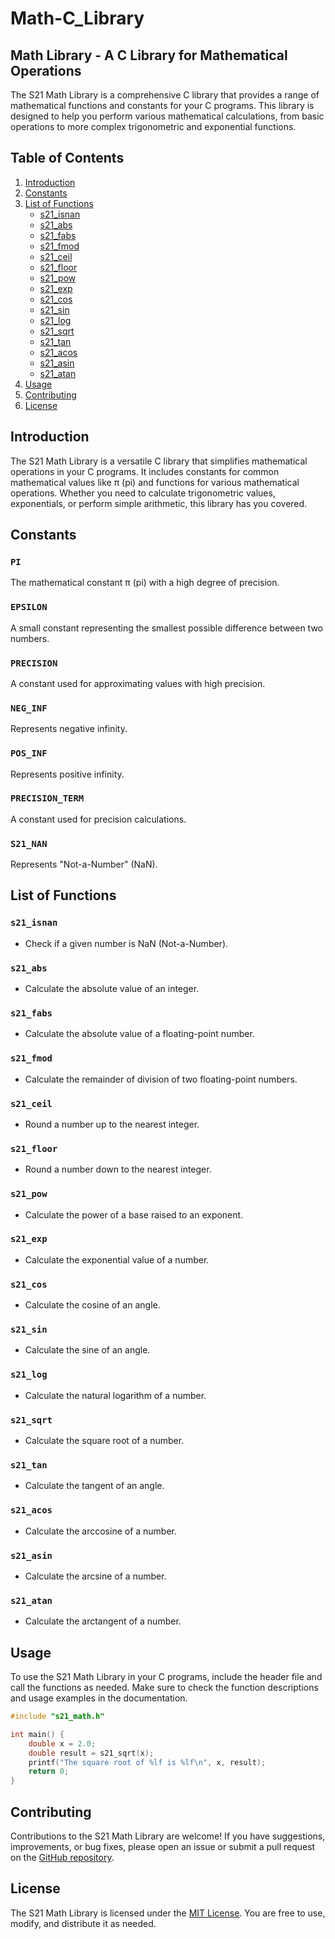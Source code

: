 # Math-C_Library

## Math Library - A C Library for Mathematical Operations

The S21 Math Library is a comprehensive C library that provides a range of mathematical functions and constants for your C programs. This library is designed to help you perform various mathematical calculations, from basic operations to more complex trigonometric and exponential functions.

## Table of Contents

1. [Introduction](#introduction)
2. [Constants](#constants)
3. [List of Functions](#list-of-functions)
   - [s21_isnan](#s21_isnan)
   - [s21_abs](#s21_abs)
   - [s21_fabs](#s21_fabs)
   - [s21_fmod](#s21_fmod)
   - [s21_ceil](#s21_ceil)
   - [s21_floor](#s21_floor)
   - [s21_pow](#s21_pow)
   - [s21_exp](#s21_exp)
   - [s21_cos](#s21_cos)
   - [s21_sin](#s21_sin)
   - [s21_log](#s21_log)
   - [s21_sqrt](#s21_sqrt)
   - [s21_tan](#s21_tan)
   - [s21_acos](#s21_acos)
   - [s21_asin](#s21_asin)
   - [s21_atan](#s21_atan)
4. [Usage](#usage)
5. [Contributing](#contributing)
6. [License](#license)

## Introduction

The S21 Math Library is a versatile C library that simplifies mathematical operations in your C programs. It includes constants for common mathematical values like π (pi) and functions for various mathematical operations. Whether you need to calculate trigonometric values, exponentials, or perform simple arithmetic, this library has you covered.

## Constants

### `PI`

The mathematical constant π (pi) with a high degree of precision.

### `EPSILON`

A small constant representing the smallest possible difference between two numbers.

### `PRECISION`

A constant used for approximating values with high precision.

### `NEG_INF`

Represents negative infinity.

### `POS_INF`

Represents positive infinity.

### `PRECISION_TERM`

A constant used for precision calculations.

### `S21_NAN`

Represents "Not-a-Number" (NaN).

## List of Functions

### `s21_isnan`

- Check if a given number is NaN (Not-a-Number).

### `s21_abs`

- Calculate the absolute value of an integer.

### `s21_fabs`

- Calculate the absolute value of a floating-point number.

### `s21_fmod`

- Calculate the remainder of division of two floating-point numbers.

### `s21_ceil`

- Round a number up to the nearest integer.

### `s21_floor`

- Round a number down to the nearest integer.

### `s21_pow`

- Calculate the power of a base raised to an exponent.

### `s21_exp`

- Calculate the exponential value of a number.

### `s21_cos`

- Calculate the cosine of an angle.

### `s21_sin`

- Calculate the sine of an angle.

### `s21_log`

- Calculate the natural logarithm of a number.

### `s21_sqrt`

- Calculate the square root of a number.

### `s21_tan`

- Calculate the tangent of an angle.

### `s21_acos`

- Calculate the arccosine of a number.

### `s21_asin`
               
- Calculate the arcsine of a number.

### `s21_atan`

- Calculate the arctangent of a number.

## Usage

To use the S21 Math Library in your C programs, include the header file and call the functions as needed. Make sure to check the function descriptions and usage examples in the documentation.

```c
#include "s21_math.h"

int main() {
    double x = 2.0;
    double result = s21_sqrt(x);
    printf("The square root of %lf is %lf\n", x, result);
    return 0;
}
```

## Contributing

Contributions to the S21 Math Library are welcome! If you have suggestions, improvements, or bug fixes, please open an issue or submit a pull request on the [GitHub repository](https://github.com/your-repo).

## License

The S21 Math Library is licensed under the [MIT License](LICENSE). You are free to use, modify, and distribute it as needed.
